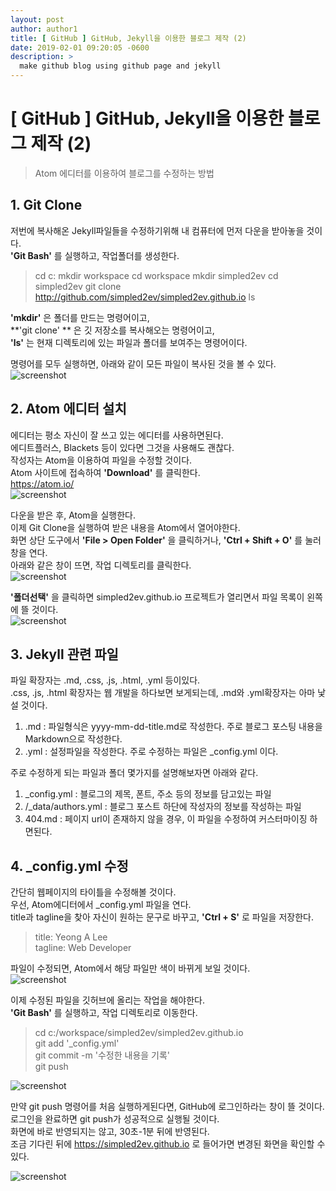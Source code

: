 ```yaml
---
layout: post
author: author1
title: [ GitHub ] GitHub, Jekyll을 이용한 블로그 제작 (2)
date: 2019-02-01 09:20:05 -0600
description: >
  make github blog using github page and jekyll
---
```

# [ GitHub ] GitHub, Jekyll을 이용한 블로그 제작 (2)

> Atom 에디터를 이용하여 블로그를 수정하는 방법  

## 1. Git Clone
저번에 복사해온 Jekyll파일들을 수정하기위해 내 컴퓨터에 먼저 다운을 받아놓을 것이다.  
**'Git Bash'** 를 실행하고, 작업폴더를 생성한다.  

> cd c:
> mkdir workspace
> cd workspace
> mkdir simpled2ev
> cd simpled2ev
> git clone http://github.com/simpled2ev/simpled2ev.github.io
> ls

**'mkdir'** 은 폴더를 만드는 명령어이고,  
**'git clone' ** 은 깃 저장소를 복사해오는 명령어이고,  
**'ls'** 는 현재 디렉토리에 있는 파일과 폴더를 보여주는 명령어이다.  

명령어를 모두 실행하면, 아래와 같이 모든 파일이 복사된 것을 볼 수 있다.  
![screenshot](/assets/img/blog/post-2019-02-01/git-clone1.JPG)  


## 2. Atom 에디터 설치
에디터는 평소 자신이 잘 쓰고 있는 에디터를 사용하면된다.  
에디트플러스, Blackets 등이 있다면 그것을 사용해도 괜찮다.  
작성자는 Atom을 이용하여 파일을 수정할 것이다.  
Atom 사이트에 접속하여 **'Download'** 를 클릭한다.  
<https://atom.io/>  
![screenshot](/assets/img/blog/post-2019-02-01/atom-setting1.JPG)  

다운을 받은 후, Atom을 실행한다.  
이제 Git Clone을 실행하여 받은 내용을 Atom에서 열어야한다.  
화면 상단 도구에서 **'File > Open Folder'** 을 클릭하거나, **'Ctrl + Shift + O'** 를 눌러 창을 연다.  
아래와 같은 창이 뜨면, 작업 디렉토리를 클릭한다.  
![screenshot](/assets/img/blog/post-2019-02-01/atom-setting2.JPG)  

**'폴더선택'** 을 클릭하면 simpled2ev.github.io 프로젝트가 열리면서 파일 목록이 왼쪽에 뜰 것이다.  
![screenshot](/assets/img/blog/post-2019-02-01/atom-setting3.JPG)  


## 3. Jekyll 관련 파일
파일 확장자는 .md, .css, .js, .html, .yml 등이있다.  
.css, .js, .html 확장자는 웹 개발을 하다보면 보게되는데, .md와 .yml확장자는 아마 낯설 것이다.  
1. .md : 파일형식은 yyyy-mm-dd-title.md로 작성한다. 주로 블로그 포스팅 내용을 Markdown으로 작성한다.  
2. .yml : 설정파일을 작성한다. 주로 수정하는 파일은 _config.yml 이다.  

주로 수정하게 되는 파일과 폴더 몇가지를 설명해보자면 아래와 같다.  
1. _config.yml : 블로그의 제목, 폰트, 주소 등의 정보를 담고있는 파일  
2. /_data/authors.yml : 블로그 포스트 하단에 작성자의 정보를 작성하는 파일  
3. 404.md : 페이지 url이 존재하지 않을 경우, 이 파일을 수정하여 커스터마이징 하면된다.  


## 4. _config.yml 수정
간단히 웹페이지의 타이틀을 수정해볼 것이다.  
우선, Atom에디터에서 _config.yml 파일을 연다.  
title과 tagline을 찾아 자신이 원하는 문구로 바꾸고, **'Ctrl + S'** 로 파일을 저장한다.  
> title: Yeong A Lee  
> tagline: Web Developer  

파일이 수정되면, Atom에서 해당 파일만 색이 바뀌게 보일 것이다.  
![screenshot](/assets/img/blog/post-2019-02-01/atom-setting4.JPG)  

이제 수정된 파일을 깃허브에 올리는 작업을 해야한다.  
**'Git Bash'** 를 실행하고, 작업 디렉토리로 이동한다.  

> cd c:/workspace/simpled2ev/simpled2ev.github.io  
> git add '_config.yml'  
> git commit -m '수정한 내용을 기록'  
> git push  

![screenshot](/assets/img/blog/post-2019-02-01/git-commit1.JPG)  

만약 git push 명령어를 처음 실행하게된다면, GitHub에 로그인하라는 창이 뜰 것이다.  
로그인을 완료하면 git push가 성공적으로 실행될 것이다.  
화면에 바로 반영되지는 않고, 30초-1분 뒤에 반영된다.  
조금 기다린 뒤에 https://simpled2ev.github.io 로 들어가면 변경된 화면을 확인할 수 있다.  

![screenshot](/assets/img/blog/post-2019-02-01/web-page1.JPG)  
